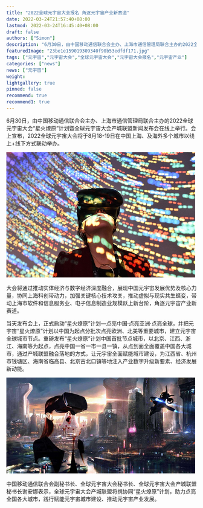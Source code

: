 ```yaml
---
title: "2022全球元宇宙大会报名 角逐元宇宙产业新赛道"
date: 2022-03-24T21:57:40+08:00
lastmod: 2022-03-24T16:45:40+08:00
draft: false
authors: ["Simon"]
description: "6月30日，由中国移动通信联合会主办、上海市通信管理局联合主办的2022全球元宇宙大会“星火燎原”计划暨全球元宇宙大会产城联盟新闻发布会在线上举行。"
featuredImage: "23be1e159019309340f90b53edfdf171.jpg"
tags: ["元宇宙","元宇宙大会","全球元宇宙大会","元宇宙大会报名","元宇宙产业"]
categories: ["news"]
news: ["元宇宙"]
weight: 
lightgallery: true
pinned: false
recommend: true
recommend1: true
---
```

6月30日，由中国移动通信联合会主办、上海市通信管理局联合主办的2022全球元宇宙大会“星火燎原”计划暨全球元宇宙大会产城联盟新闻发布会在线上举行。会上宣布，2022全球元宇宙大会将于8月18-19日在中国上海、及海外多个城市以线上+线下方式联动举办。

![配图一](23be1e159019309340f90b53edfdf171.jpg)

大会将通过推动实体经济与数字经济深度融合，展现中国元宇宙发展优势及核心力量，协同上海科创带动力，加强关键核心技术攻关，推动虚拟与现实共生蝶变，带动上海市软件和信息服务业、电子信息制造业规模跃上新台阶，角逐元宇宙产业新赛道。

当天发布会上，正式启动“星火燎原”计划—点亮中国·点亮亚洲·点亮全球，并把元宇宙“星火燎原”计划以中国为起点分批次点亮欧洲、北美等重要城市，建立元宇宙全球城市节点。重磅发布“星火燎原”计划中国首批节点城市，以北京、江西、浙江、海南等为起点，点亮中国一省一市一县一镇，从点到面全面覆盖中国各大城市，通过产城联盟融合落地的方式，让元宇宙全面赋能城市建设，为江西省、杭州市钱塘区、海南省临高县、北京古北口镇等地注入产业数字升级新要素、经济发展新动能。

![配图一](11d8e7e390adaf58f761accdfa9d6df1.jpg)

中国移动通信联合会副秘书长、全球元宇宙大会秘书长、全球元宇宙大会产城联盟秘书长谢安娜表示，全球元宇宙大会产城联盟将携协同“星火燎原”计划，助力点亮全国各大城市，践行赋能元宇宙城市建设、推动元宇宙产业发展。

